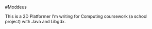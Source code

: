 #Moddeus

This is a 2D Platformer I'm writing for Computing coursework (a school project)
with Java and Libgdx.